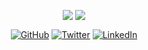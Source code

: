 <p align="center">
	<img valign="top" src="https://github-readme-stats.vercel.app/api?username=giterlizzi&count_private=true&show_icons=true">
	<img valign="top" src="https://github-readme-stats.vercel.app/api/top-langs?username=giterlizzi&layout=compact">
</p>
<p align="center">
	<a href="https://github.com/giterlizzi"><img src="https://img.shields.io/github/followers/giterlizzi.svg?label=GitHub&style=social" alt="GitHub"></a>
	<a href="https://twitter.com/DiTerlizziG"><img src="https://img.shields.io/twitter/follow/DiTerlizziG?label=Twitter&style=social" alt="Twitter"></a>
	<a href="https://www.linkedin.com/in/diterlizzigiuseppe"><img src="https://img.shields.io/badge/LinkedIn--_.svg?style=social&logo=linkedin" alt="LinkedIn"></a>
</p>

